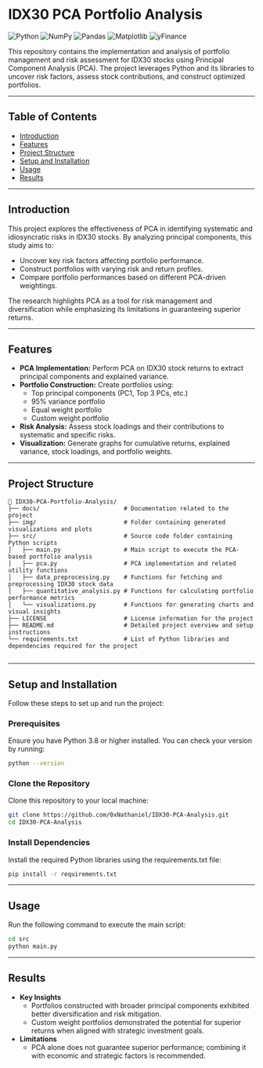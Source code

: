 # IDX30 PCA Portfolio Analysis

![Python](https://img.shields.io/badge/Python-3.8%2B-blue)
![NumPy](https://img.shields.io/badge/NumPy-1.21%2B-orange)
![Pandas](https://img.shields.io/badge/Pandas-1.3%2B-yellowgreen)
![Matplotlib](https://img.shields.io/badge/Matplotlib-3.4%2B-green)
![yFinance](https://img.shields.io/badge/yFinance-0.2%2B-lightgrey)

This repository contains the implementation and analysis of portfolio management and risk assessment for IDX30 stocks using Principal Component Analysis (PCA). The project leverages Python and its libraries to uncover risk factors, assess stock contributions, and construct optimized portfolios.

---

## Table of Contents
- [Introduction](#introduction)
- [Features](#features)
- [Project Structure](#project-structure)
- [Setup and Installation](#setup-and-installation)
- [Usage](#usage)
- [Results](#results)


---

## Introduction

This project explores the effectiveness of PCA in identifying systematic and idiosyncratic risks in IDX30 stocks. By analyzing principal components, this study aims to:
- Uncover key risk factors affecting portfolio performance.
- Construct portfolios with varying risk and return profiles.
- Compare portfolio performances based on different PCA-driven weightings.

The research highlights PCA as a tool for risk management and diversification while emphasizing its limitations in guaranteeing superior returns.

---

## Features

- **PCA Implementation:** Perform PCA on IDX30 stock returns to extract principal components and explained variance.
- **Portfolio Construction:** Create portfolios using:
  - Top principal components (PC1, Top 3 PCs, etc.)
  - 95% variance portfolio
  - Equal weight portfolio
  - Custom weight portfolio
- **Risk Analysis:** Assess stock loadings and their contributions to systematic and specific risks.
- **Visualization:** Generate graphs for cumulative returns, explained variance, stock loadings, and portfolio weights.

---

## Project Structure

```plaintext
📂 IDX30-PCA-Portfolio-Analysis/
├── docs/                        # Documentation related to the project
├── img/                         # Folder containing generated visualizations and plots
├── src/                         # Source code folder containing Python scripts
│   ├── main.py                  # Main script to execute the PCA-based portfolio analysis
│   ├── pca.py                   # PCA implementation and related utility functions
│   ├── data_preprocessing.py    # Functions for fetching and preprocessing IDX30 stock data
│   ├── quantitative_analysis.py # Functions for calculating portfolio performance metrics
│   └── visualizations.py        # Functions for generating charts and visual insights
├── LICENSE                      # License information for the project
├── README.md                    # Detailed project overview and setup instructions
└── requirements.txt             # List of Python libraries and dependencies required for the project


```

---

## Setup and Installation

Follow these steps to set up and run the project:

### Prerequisites
Ensure you have Python 3.8 or higher installed. You can check your version by running:
```bash
python --version
```
### Clone the Repository
Clone this repository to your local machine:
```bash
git clone https://github.com/0xNathaniel/IDX30-PCA-Analysis.git
cd IDX30-PCA-Analysis
```
### Install Dependencies
Install the required Python libraries using the requirements.txt file:
```bash
pip install -r requirements.txt
```
---

## Usage
Run the following command to execute the main script:
```bash
cd src
python main.py
```

---

## Results
- **Key Insights**
  - Portfolios constructed with broader principal components exhibited better diversification and risk mitigation.
  - Custom weight portfolios demonstrated the potential for superior returns when aligned with strategic investment goals.
- **Limitations**
  - PCA alone does not guarantee superior performance; combining it with economic and strategic factors is recommended.